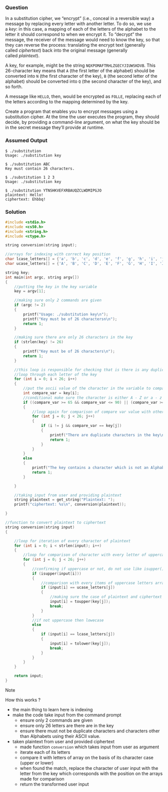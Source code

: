 ### Question

In a substitution cipher, we “encrypt” (i.e., conceal in a reversible way) a message by replacing every letter with another letter. To do so, we use a *key*: in this case, a mapping of each of the letters of the alphabet to the letter it should correspond to when we encrypt it. To “decrypt” the message, the receiver of the message would need to know the key, so that they can reverse the process: translating the encrypt text (generally called *ciphertext*) back into the original message (generally called *plaintext*).

A key, for example, might be the string `NQXPOMAFTRHLZGECYJIUWSKDVB`. This 26-character key means that `A` (the first letter of the alphabet) should be converted into `N` (the first character of the key), `B` (the second letter of the alphabet) should be converted into `Q` (the second character of the key), and so forth.

A message like `HELLO`, then, would be encrypted as `FOLLE`, replacing each of the letters according to the mapping determined by the key.

Create a program that enables you to encrypt messages using a substitution cipher. At the time the user executes the program, they should decide, by providing a command-line argument, on what the key should be in the secret message they’ll provide at runtime.

### Assumed Output

```
$ ./substitution
Usage: ./substitution key

$ ./substitution ABC
Key must contain 26 characters.

$ ./substitution 1 2 3
Usage: ./substitution key

$ ./substitution YTNSHKVEFXRBAUQZCLWDMIPGJO
plaintext: Hello!
ciphertext: Ehbbq!
```

### Solution

```c
#include <stdio.h>
#include <cs50.h>
#include <string.h>
#include <ctype.h>

string conversion(string input);

//arrays for indexing with correct key position
char lcase_letters[] = {'a', 'b', 'c', 'd', 'e', 'f', 'g', 'h', 'i', 'j', 'k', 'l', 'm', 'n', 'o', 'p', 'q', 'r', 's', 't', 'u', 'v', 'w', 'x', 'y', 'z'};
char ucase_letters[] = {'A', 'B', 'C', 'D', 'E', 'F', 'G', 'H', 'I', 'J', 'K', 'L', 'M', 'N', 'O', 'P', 'Q', 'R', 'S', 'T', 'U', 'V', 'W', 'X', 'Y', 'Z'};

string key;
int main(int argc, string argv[])
{
    //putting the key in the key variable
    key = argv[1];

    //making sure only 2 commands are given
    if (argc != 2)
    {
        printf("Usage: ./substitution key\n");
        printf("Key must be of 26 charactersn\n");
        return 1;
    }

    //making sure there are only 26 characters in the key
    if (strlen(key) != 26)
    {
        printf("Key must be of 26 characters\n");
        return 1;
    }

    //this loop is responsible for checking that is there is any duplicate characters or characters other than alphabets
    //loop through each letter of the key
    for (int i = 0; i < 26; i++)
    {
        //put the ascii value of the character in the variable to compare it with all the other ascii values, and if ascii value matches, it means there is a duplicate character
        int compare_var = key[i];
        //conditional make sure the character is either A - Z or a - z
        if ((compare_var >= 65 && compare_var <= 90) || (compare_var >= 97 && compare_var <= 122))
        {
            //loop again for comparison of compare var value with other ascii values of the string
            for (int j = 0; j < 26; j++)
            {
                if (i != j && compare_var == key[j])
                {
                    printf("There are duplicate characters in the key\n");
                    return 1;
                }
            }
        }
        else
        {
            printf("The key contains a character which is not an Alphabet\n");
            return 1;
        }

    }

    //taking input from user and providing plaintext
    string plaintext = get_string("Plaintext: ");
    printf("ciphertext: %s\n", conversion(plaintext));

}

//function to convert plaintext to ciphertext
string conversion(string input)
{

    //loop for iteration of every character of plaintext
    for (int i = 0; i < strlen(input); i++)
    {
        //loop for comparison of character with every letter of uppercase and lowercase letter arrays
        for (int j = 0; j < 26; j++)
        {
            //confirming if uppercase or not, do not use like isupper() == 0, it turns out to be checking for lowercase hence reversing the requirements
            if (isupper(input[i]))
            {
                //comparison with every items of uppercase letters array
                if (input[i] == ucase_letters[j])
                {
                    //making sure the case of plaintext and ciphertext remain same
                    input[i] = toupper(key[j]);
                    break;
                }
            }
            //if not uppercase then lowecase
            else
            {
                if (input[i] == lcase_letters[j])
                {
                    input[i] = tolower(key[j]);
                    break;
                }
            }
        }
    }

    return input;
}


```

> [!NOTE]
> How this works ?

- the main thing to learn here is indexing
- make the code take input from the command prompt
  - ensure only 2 commands are given
  - ensure only 26 letters are there are in the key
  - ensure there must not be duplicate characters and characters other than Alphabets using their ASCII value.
- taken plaintext from user and provided ciphertext
  - made function `conversion` which takes input from user as argument
  - iterate each of its letters
  - compare it with letters of array on the basis of its character case (upper or lower)
  - when found the match, replace the character of user input with the letter from the key which corresponds with the position on the arrays made for comparison
  - return the transformed user input
